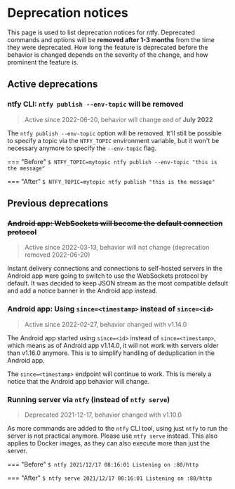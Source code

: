 # Deprecation notices
This page is used to list deprecation notices for ntfy. Deprecated commands and options will be 
**removed after 1-3 months** from the time they were deprecated. How long the feature is deprecated
before the behavior is changed depends on the severity of the change, and how prominent the feature is.

## Active deprecations

### ntfy CLI: `ntfy publish --env-topic` will be removed
> Active since 2022-06-20, behavior will change end of **July 2022**

The `ntfy publish --env-topic` option will be removed. It'll still be possible to specify a topic via the 
`NTFY_TOPIC` environment variable, but it won't be necessary anymore to specify the `--env-topic` flag.

=== "Before"
    ```
    $ NTFY_TOPIC=mytopic ntfy publish --env-topic "this is the message"
    ```

=== "After"
    ```
    $ NTFY_TOPIC=mytopic ntfy publish "this is the message"
    ```

## Previous deprecations

### <del>Android app: WebSockets will become the default connection protocol</del>
> Active since 2022-03-13, behavior will not change (deprecation removed 2022-06-20)

Instant delivery connections and connections to self-hosted servers in the Android app were going to switch
to use the WebSockets protocol by default. It was decided to keep JSON stream as the most compatible default
and add a notice banner in the Android app instead.

### Android app: Using `since=<timestamp>` instead of `since=<id>`
> Active since 2022-02-27, behavior changed with v1.14.0

The Android app started using `since=<id>` instead of `since=<timestamp>`, which means as of Android app v1.14.0, 
it will not work with servers older than v1.16.0 anymore. This is to simplify handling of deduplication in the Android app.

The `since=<timestamp>` endpoint will continue to work. This is merely a notice that the Android app behavior will change.

### Running server via `ntfy` (instead of `ntfy serve`)
> Deprecated 2021-12-17, behavior changed with v1.10.0

As more commands are added to the `ntfy` CLI tool, using just `ntfy` to run the server is not practical
anymore. Please use `ntfy serve` instead. This also applies to Docker images, as they can also execute more than
just the server.

=== "Before"
    ```
    $ ntfy
    2021/12/17 08:16:01 Listening on :80/http
    ```

=== "After"
    ```
    $ ntfy serve
    2021/12/17 08:16:01 Listening on :80/http
    ```


